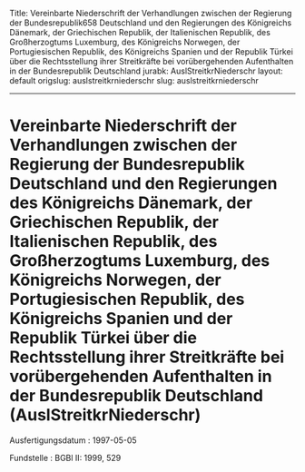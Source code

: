 Title: Vereinbarte Niederschrift der Verhandlungen zwischen der Regierung der Bundesrepublik658
  Deutschland und den Regierungen des Königreichs Dänemark, der Griechischen Republik,
  der Italienischen Republik, des Großherzogtums Luxemburg, des Königreichs Norwegen,
  der Portugiesischen Republik, des Königreichs Spanien und der Republik Türkei über
  die Rechtsstellung ihrer Streitkräfte bei vorübergehenden Aufenthalten in der Bundesrepublik
  Deutschland
jurabk: AuslStreitkrNiederschr
layout: default
origslug: auslstreitkrniederschr
slug: auslstreitkrniederschr

---

# Vereinbarte Niederschrift der Verhandlungen zwischen der Regierung der Bundesrepublik Deutschland und den Regierungen des Königreichs Dänemark, der Griechischen Republik, der Italienischen Republik, des Großherzogtums Luxemburg, des Königreichs Norwegen, der Portugiesischen Republik, des Königreichs Spanien und der Republik Türkei über die Rechtsstellung ihrer Streitkräfte bei vorübergehenden Aufenthalten in der Bundesrepublik Deutschland (AuslStreitkrNiederschr)

Ausfertigungsdatum
:   1997-05-05

Fundstelle
:   BGBl II: 1999, 529

